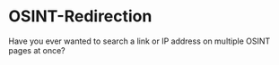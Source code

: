 # OSINT-Redirection
Have you ever wanted to search a link or IP address on multiple OSINT pages at once?
